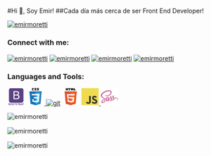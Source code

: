 #Hi 👋, Soy Emir!
##Cada día más cerca de ser Front End Developer!

<p align="left"> <a href="https://twitter.com/emirmoretti" target="blank"><img src="https://img.shields.io/twitter/follow/emirmoretti?logo=twitter&style=for-the-badge" alt="emirmoretti" /></a> </p>

<h3 align="left">Connect with me:</h3>
<p align="left">
<a href="https://twitter.com/emirmoretti" target="blank"><img align="center" src="https://raw.githubusercontent.com/rahuldkjain/github-profile-readme-generator/neutral-icons/src/images/icons/Social/twitter.svg" alt="emirmoretti" height="30" width="40" /></a>
<a href="https://linkedin.com/in/emirmoretti" target="blank"><img align="center" src="https://raw.githubusercontent.com/rahuldkjain/github-profile-readme-generator/neutral-icons/src/images/icons/Social/linked-in-alt.svg" alt="emirmoretti" height="30" width="40" /></a>
<a href="https://fb.com/emirmoretti" target="blank"><img align="center" src="https://raw.githubusercontent.com/rahuldkjain/github-profile-readme-generator/neutral-icons/src/images/icons/Social/facebook.svg" alt="emirmoretti" height="30" width="40" /></a>
<a href="https://instagram.com/emirmoretti" target="blank"><img align="center" src="https://raw.githubusercontent.com/rahuldkjain/github-profile-readme-generator/neutral-icons/src/images/icons/Social/instagram.svg" alt="emirmoretti" height="30" width="40" /></a>
</p>

<h3 align="left">Languages and Tools:</h3>
<p align="left"> 
<a href="#" target="_blank"><img src="https://raw.githubusercontent.com/devicons/devicon/master/icons/bootstrap/bootstrap-plain-wordmark.svg" alt="bootstrap" width="40" height="40"/></a> 
<a href="#" target="_blank"><img src="https://raw.githubusercontent.com/devicons/devicon/master/icons/css3/css3-original-wordmark.svg" alt="css3" width="40" height="40"/> </a> 
<a href="https://git-scm.com/" target="_blank"><img src="https://www.vectorlogo.zone/logos/git-scm/git-scm-icon.svg" alt="git" width="40" height="40"/></a> 
<a href="https://www.w3.org/html/" target="_blank"><img src="https://raw.githubusercontent.com/devicons/devicon/master/icons/html5/html5-original-wordmark.svg" alt="html5" width="40" height="40"/></a> 
<a href="https://developer.mozilla.org/en-US/docs/Web/JavaScript" target="_blank"> <img src="https://raw.githubusercontent.com/devicons/devicon/master/icons/javascript/javascript-original.svg" alt="javascript" width="40" height="40"/> </a> <a href="https://sass-lang.com" target="_blank"> <img src="https://raw.githubusercontent.com/devicons/devicon/master/icons/sass/sass-original.svg" alt="sass" width="40" height="40"/></a></p>


<p>&nbsp;<img align="left" src="https://github-readme-stats.vercel.app/api?username=emirmoretti&show_icons=true&theme=dracula&text_color=000000&hide_border=true&locale=en" alt="emirmoretti" /></p>

<p><img align="center" src="https://github-readme-stats.vercel.app/api/top-langs?username=emirmoretti&show_icons=true&theme=dracula&locale=en&layout=compact" alt="emirmoretti"/></p>

<p><img align="center" src="https://github-readme-streak-stats.herokuapp.com/?user=emirmoretti&theme=dark" alt="emirmoretti" /></p>

